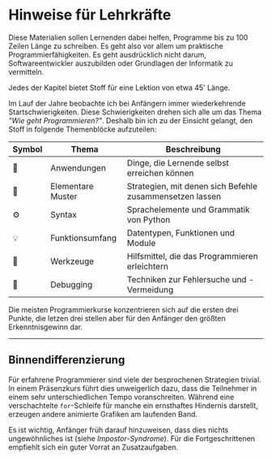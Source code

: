 
# Hinweise für Lehrkräfte

Diese Materialien sollen Lernenden dabei helfen, Programme bis zu 100 Zeilen Länge zu schreiben. Es geht also vor allem um praktische Programmierfähigkeiten. Es geht ausdrücklich nicht darum, Softwareentwickler auszubilden oder Grundlagen der Informatik zu vermitteln.

Jedes der Kapitel bietet Stoff für eine Lektion von etwa 45' Länge.

Im Lauf der Jahre beobachte ich bei Anfängern immer wiederkehrende Startschwierigkeiten. Diese Schwierigkeiten drehen sich alle um das Thema *"Wie geht Programmieren?"*. Deshalb bin ich zu der Einsicht gelangt, den Stoff in folgende Themenblöcke aufzuteilen:


| Symbol | Thema | Beschreibung |
|--------|-------|--------------|
| 💼 | Anwendungen | Dinge, die Lernende selbst erreichen können |
| 🔀 | Elementare Muster | Strategien, mit denen sich Befehle zusammensetzen lassen |
| ⚙ | Syntax | Sprachelemente und Grammatik von Python |
| 💡 | Funktionsumfang | Datentypen, Funktionen und Module |
| 🔧 | Werkzeuge | Hilfsmittel, die das Programmieren erleichtern |
| 🐞 | Debugging | Techniken zur Fehlersuche und -Vermeidung |

Die meisten Programmierkurse konzentrieren sich auf die ersten drei Punkte, die letzen drei stellen aber für den Anfänger den größten Erkenntnisgewinn dar.

----

## Binnendifferenzierung

Für erfahrene Programmierer sind viele der besprochenen Strategien trivial. In einem Präsenzkurs führt dies unweigerlich dazu, dass die Teilnehmer in einem sehr unterschiedlichen Tempo voranschreiten. Während eine verschachtelte `for`-Schleife für manche ein ernsthaftes Hindernis darstellt, erzeugen andere animierte Grafiken am laufenden Band.

Es ist wichtig, Anfänger früh darauf hinzuweisen, dass dies nichts ungewöhnliches ist (siehe *Impostor-Syndrome*). Für die Fortgeschrittenen empfiehlt sich ein guter Vorrat an Zusatzaufgaben.
